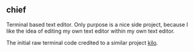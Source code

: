 ## chief
Terminal based text editor. Only purpose is a nice side project, because I like the idea of editing my own text editor within my own text editor.


The initial raw terminal code credited to a similar project [kilo](https://github.com/antirez/kilo).